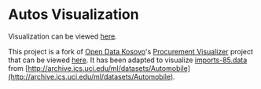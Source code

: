 # Autos Visualization

Visualization can be viewed [here](http://dafinaolluri.bitballoon.com/).

This project is a fork of [Open Data Kosovo](http://opendatakosovo.org/)'s [Procurement Visualizer](https://github.com/opendatakosovo/procurement-visualization) project that can be viewed [here](http://opendatakosovo.github.io/procurement-visualization/). It has been adapted to visualize [imports-85.data](http://archive.ics.uci.edu/ml/machine-learning-databases/autos/imports-85.data) from [http://archive.ics.uci.edu/ml/datasets/Automobile](http://archive.ics.uci.edu/ml/datasets/Automobile). 

